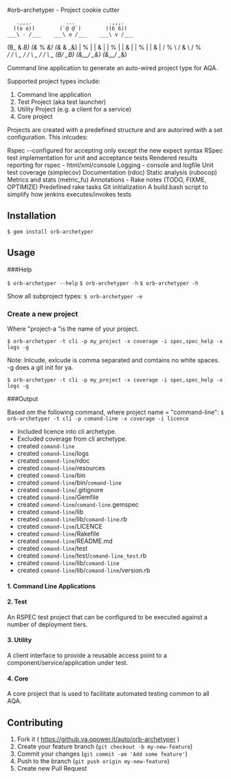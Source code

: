 #orb-archetyper - Project cookie cutter

       .,,,.           ...           .,,,.
      ((o o))        (`@ @`)        ((6 6))
    ___\ - /___    ___\ o /___    ___\ v /___
   (B_   &   _B)  (&_   %   _&)  (&_   &   _&)
      |  %  |        |  &  |        |  %  |
      |  &  |        |  %  |        |  &  |
      /  %  \        /  &  \        /  %  \
    _/  / \  \_    _/  / \  \_    _/  / \  \_
   (B__/   \__B)  (&__/   \__&)  (&__/   \__&)


Command line application to generate an auto-wired project type for AQA. 

Supported project types include:
1. Command line application
2. Test Project (aka test launcher) 
3. Utility Project (e.g. a client for a service)
4. Core project

Projects are created with a predefined structure and are autorired with a set configuration. 
This inlcudes:

Rspec 
--configured for accepting only except the new expect syntax 
RSpec test implementation for unit and acceptance tests
Rendered results reporting for rspec - html/xml/console
Logging - console and logfile
Unit test coverage (simplecov)
Documentation (rdoc)
Static analysis (rubocop)
Metrics and stats (metric_fu)
Annotations - Rake notes (TODO, FIXME, OPTIMIZE)
Predefined rake tasks
Git initialization
A build.bash script to simplify how jenkins executes/invokes tests

## Installation
 

`$ gem install orb-archetyper`

## Usage

###Help

`$ orb-archetyper --help`
`$ orb-archetyper -h`
`$ orb-archetyper -h`

Show all subproject types:
`$ orb-archetyper -e`
  

### Create a new project
Where "project-a "is the name of your project.

`$ orb-archetyper -t cli -p my_project -x coverage -i spec,spec_help -x logs -g`

Note: Inlcude, exlcude is comma separated and comtains no white spaces.
-g does a git init for ya.

`$ orb-archetyper -t cli -p my_project -x coverage -i spec,spec_help -x logs -g`

###Output

Based om the following command, where project name = "command-line":
`$ orb-archetyper -t cli -p comand-line -x coverage -i licence`

* Included licence into cli archetype.
* Excluded coverage from cli archetype.
* created `comand-line`
* created `comand-line`/logs
* created `comand-line`/rdoc
* created `comand-line`/resources
* created `comand-line`/bin
* created `comand-line`/bin/`comand-line`
* created `comand-line`/.gitignore
* created `comand-line`/Gemfile
* created `comand-line`/`comand-line`.gemspec
* created `comand-line`/lib
* created `comand-line`/lib/`comand-line`.rb
* created `comand-line`/LICENCE
* created `comand-line`/Rakefile
* created `comand-line`/README.md
* created `comand-line`/test
* created `comand-line`/test/`comand-line_test`.rb
* created `comand-line`/lib/`comand-line`
* created `comand-line`/lib/`comand-line`/version.rb
  

#### 1. Command Line Applications

#### 2. Test
An RSPEC test project that can be configured to be executed against a number of deployment tiers.

#### 3. Utility
A client interface to provide a reusable access point to a component/service/application under test.

#### 4. Core 
A core project that is used to facilitate automated testing common to all AQA. 

## Contributing

1. Fork it ( https://github.va.opower.it/auto/orb-archetyper )
2. Create your feature branch (`git checkout -b my-new-feature`)
3. Commit your changes (`git commit -am 'Add some feature'`)
4. Push to the branch (`git push origin my-new-feature`)
5. Create new Pull Request
